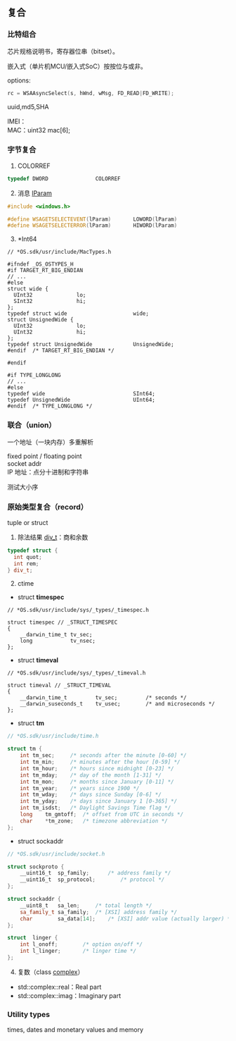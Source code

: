 ## 复合

### 比特组合
芯片规格说明书，寄存器位串（bitset）。

嵌入式（单片机MCU/嵌入式SoC）按按位与或非。

options:

```CPP
rc = WSAAsyncSelect(s, hWnd, wMsg, FD_READ|FD_WRITE);
```

uuid,md5,SHA

IMEI：  
MAC：uint32 mac[6];  

### 字节复合
1. COLORREF

```C
typedef DWORD               COLORREF
```

2. 消息 [lParam](https://msdn.microsoft.com/en-us/library/windows/desktop/ms741540(v=vs.85).aspx)

```CPP
#include <windows.h>

#define WSAGETSELECTEVENT(lParam)       LOWORD(lParam)
#define WSAGETSELECTERROR(lParam)       HIWORD(lParam)
```

3. *Int64

```obj-c
// *OS.sdk/usr/include/MacTypes.h

#ifndef _OS_OSTYPES_H
#if TARGET_RT_BIG_ENDIAN
// ...
#else
struct wide {
  UInt32              lo;
  SInt32              hi;
};
typedef struct wide                     wide;
struct UnsignedWide {
  UInt32              lo;
  UInt32              hi;
};
typedef struct UnsignedWide             UnsignedWide;
#endif  /* TARGET_RT_BIG_ENDIAN */

#endif

#if TYPE_LONGLONG
// ...
#else
typedef wide                            SInt64;
typedef UnsignedWide                    UInt64;
#endif  /* TYPE_LONGLONG */
```

### 联合（union）
一个地址（一块内存）多重解析

fixed point / floating point  
socket addr  
IP 地址：点分十进制和字符串  

测试大小序

### 原始类型复合（record）
tuple or struct

1. 除法结果 [div_t](http://www.cplusplus.com/reference/cstdlib/div_t/)：商和余数

```CPP
typedef struct {
  int quot;
  int rem;
} div_t;
```

2. ctime

- struct **timespec**

```obj-c
// *OS.sdk/usr/include/sys/_types/_timespec.h

struct timespec // _STRUCT_TIMESPEC
{
	__darwin_time_t	tv_sec;
	long            tv_nsec;
};
```

- struct **timeval**

```obj-c
// *OS.sdk/usr/include/sys/_types/_timeval.h

struct timeval // _STRUCT_TIMEVAL
{
	__darwin_time_t	        tv_sec;	        /* seconds */
	__darwin_suseconds_t    tv_usec;        /* and microseconds */
};
```

- struct **tm**  

```C
// *OS.sdk/usr/include/time.h

struct tm {
	int	tm_sec;		/* seconds after the minute [0-60] */
	int	tm_min;		/* minutes after the hour [0-59] */
	int	tm_hour;	/* hours since midnight [0-23] */
	int	tm_mday;	/* day of the month [1-31] */
	int	tm_mon;		/* months since January [0-11] */
	int	tm_year;	/* years since 1900 */
	int	tm_wday;	/* days since Sunday [0-6] */
	int	tm_yday;	/* days since January 1 [0-365] */
	int	tm_isdst;	/* Daylight Savings Time flag */
	long	tm_gmtoff;	/* offset from UTC in seconds */
	char	*tm_zone;	/* timezone abbreviation */
};
```

- struct sockaddr

```cpp
// *OS.sdk/usr/include/socket.h

struct sockproto {
	__uint16_t	sp_family;		/* address family */
	__uint16_t	sp_protocol;		/* protocol */
};

struct sockaddr {
	__uint8_t	sa_len;		/* total length */
	sa_family_t	sa_family;	/* [XSI] address family */
	char		sa_data[14];	/* [XSI] addr value (actually larger) */
};

struct	linger {
	int	l_onoff;		/* option on/off */
	int	l_linger;		/* linger time */
};
```

4. 复数（class [complex](http://www.cplusplus.com/reference/complex/)）

- std::complex::real：Real part  
- std::complex::imag：Imaginary part  

### Utility types
times, dates and monetary values and memory
